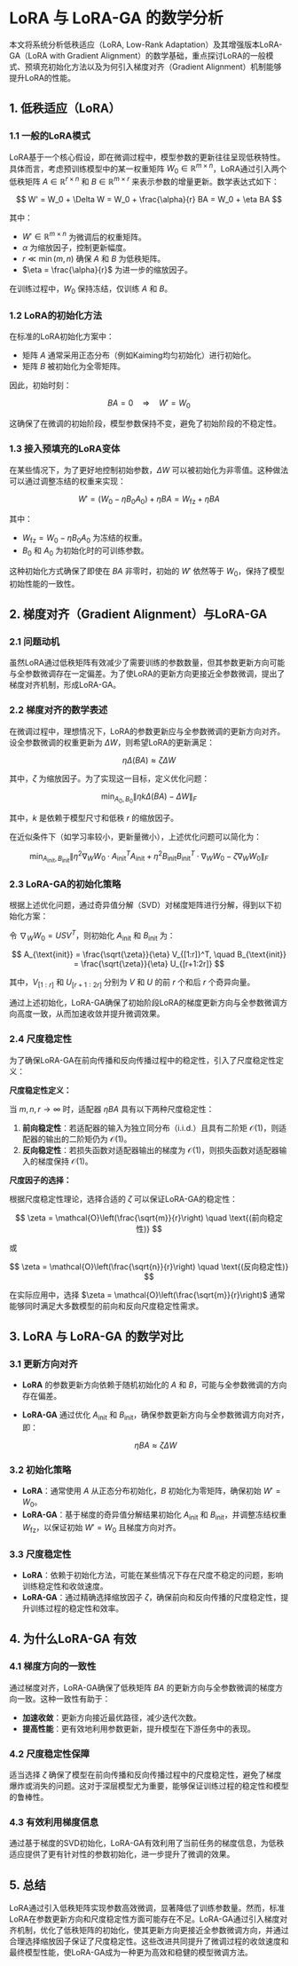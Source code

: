 # LoRA 与 LoRA-GA 的数学分析

本文将系统分析低秩适应（LoRA, Low-Rank Adaptation）及其增强版本LoRA-GA（LoRA with Gradient Alignment）的数学基础，重点探讨LoRA的一般模式、预填充初始化方法以及为何引入梯度对齐（Gradient Alignment）机制能够提升LoRA的性能。

## 1. 低秩适应（LoRA）

### 1.1 一般的LoRA模式

LoRA基于一个核心假设，即在微调过程中，模型参数的更新往往呈现低秩特性。具体而言，考虑预训练模型中的某一权重矩阵 $W_0 \in \mathbb{R}^{m \times n}$，LoRA通过引入两个低秩矩阵 $A \in \mathbb{R}^{r \times n}$ 和 $B \in \mathbb{R}^{m \times r}$ 来表示参数的增量更新。数学表达式如下：

$$
W' = W_0 + \Delta W = W_0 + \frac{\alpha}{r} BA = W_0 + \eta BA
$$

其中：
- $W' \in \mathbb{R}^{m \times n}$ 为微调后的权重矩阵。
- $\alpha$ 为缩放因子，控制更新幅度。
- $r \ll \min(m, n)$ 确保 $A$ 和 $B$ 为低秩矩阵。
- $\eta = \frac{\alpha}{r}$ 为进一步的缩放因子。

在训练过程中，$W_0$ 保持冻结，仅训练 $A$ 和 $B$。

### 1.2 LoRA的初始化方法

在标准的LoRA初始化方案中：
- 矩阵 $A$ 通常采用正态分布（例如Kaiming均匀初始化）进行初始化。
- 矩阵 $B$ 被初始化为全零矩阵。

因此，初始时刻：

$$
BA = 0 \quad \Rightarrow \quad W' = W_0
$$

这确保了在微调的初始阶段，模型参数保持不变，避免了初始阶段的不稳定性。

### 1.3 接入预填充的LoRA变体

在某些情况下，为了更好地控制初始参数，$\Delta W$ 可以被初始化为非零值。这种做法可以通过调整冻结的权重来实现：

$$
W' = \left(W_0 - \eta B_0 A_0\right) + \eta BA = W_{\text{fz}} + \eta BA
$$

其中：
- $W_{\text{fz}} = W_0 - \eta B_0 A_0$ 为冻结的权重。
- $B_0$ 和 $A_0$ 为初始化时的可训练参数。

这种初始化方式确保了即使在 $BA$ 非零时，初始的 $W'$ 依然等于 $W_0$，保持了模型初始性能的一致性。

## 2. 梯度对齐（Gradient Alignment）与LoRA-GA

### 2.1 问题动机

虽然LoRA通过低秩矩阵有效减少了需要训练的参数数量，但其参数更新方向可能与全参数微调存在一定偏差。为了使LoRA的更新方向更接近全参数微调，提出了梯度对齐机制，形成LoRA-GA。

### 2.2 梯度对齐的数学表述

在微调过程中，理想情况下，LoRA的参数更新应与全参数微调的更新方向对齐。设全参数微调的权重更新为 $\Delta W$，则希望LoRA的更新满足：

$$
\eta \Delta (BA) \approx \zeta \Delta W
$$

其中，$\zeta$ 为缩放因子。为了实现这一目标，定义优化问题：

$$
\min_{A_0, B_0} \| \eta k \Delta (BA) - \Delta W \|_F
$$

其中，$k$ 是依赖于模型尺寸和低秩 $r$ 的缩放因子。

在近似条件下（如学习率较小，更新量微小），上述优化问题可以简化为：

$$
\min_{A_{\text{init}}, B_{\text{init}}} \| \eta^2 \nabla_W W_0 \cdot A_{\text{init}}^T A_{\text{init}} + \eta^2 B_{\text{init}} B_{\text{init}}^T \cdot \nabla_W W_0 - \zeta \nabla_W W_0 \|_F
$$

### 2.3 LoRA-GA的初始化策略

根据上述优化问题，通过奇异值分解（SVD）对梯度矩阵进行分解，得到以下初始化方案：

令 $\nabla_W W_0 = USV^T$，则初始化 $A_{\text{init}}$ 和 $B_{\text{init}}$ 为：

$$
A_{\text{init}} = \frac{\sqrt{\zeta}}{\eta} V_{[1:r]}^T, \quad B_{\text{init}} = \frac{\sqrt{\zeta}}{\eta} U_{[r+1:2r]}
$$

其中，$V_{[1:r]}$ 和 $U_{[r+1:2r]}$ 分别为 $V$ 和 $U$ 的前 $r$ 个和后 $r$ 个奇异向量。

通过上述初始化，LoRA-GA确保了初始阶段LoRA的梯度更新方向与全参数微调方向高度一致，从而加速收敛并提升微调效果。

### 2.4 尺度稳定性

为了确保LoRA-GA在前向传播和反向传播过程中的稳定性，引入了尺度稳定性定义：

**尺度稳定性定义：**

当 $m, n, r \to \infty$ 时，适配器 $\eta BA$ 具有以下两种尺度稳定性：

1. **前向稳定性**：若适配器的输入为独立同分布（i.i.d.）且具有二阶矩 $\mathcal{O}(1)$，则适配器的输出的二阶矩仍为 $\mathcal{O}(1)$。
2. **反向稳定性**：若损失函数对适配器输出的梯度为 $\mathcal{O}(1)$，则损失函数对适配器输入的梯度保持 $\mathcal{O}(1)$。

**尺度因子的选择：**

根据尺度稳定性理论，选择合适的 $\zeta$ 可以保证LoRA-GA的稳定性：

$$
\zeta = \mathcal{O}\left(\frac{\sqrt{m}}{r}\right) \quad \text{(前向稳定性)}
$$

或

$$
\zeta = \mathcal{O}\left(\frac{\sqrt{n}}{r}\right) \quad \text{(反向稳定性)}
$$

在实际应用中，选择 $\zeta = \mathcal{O}\left(\frac{\sqrt{m}}{r}\right)$ 通常能够同时满足大多数模型的前向和反向尺度稳定性需求。

## 3. LoRA 与 LoRA-GA 的数学对比

### 3.1 更新方向对齐

- **LoRA** 的参数更新方向依赖于随机初始化的 $A$ 和 $B$，可能与全参数微调的方向存在偏差。
- **LoRA-GA** 通过优化 $A_{\text{init}}$ 和 $B_{\text{init}}$，确保参数更新方向与全参数微调方向对齐，即：

  $$
  \eta BA \approx \zeta \Delta W
  $$

### 3.2 初始化策略

- **LoRA**：通常使用 $A$ 从正态分布初始化，$B$ 初始化为零矩阵，确保初始 $W' = W_0$。
- **LoRA-GA**：基于梯度的奇异值分解结果初始化 $A_{\text{init}}$ 和 $B_{\text{init}}$，并调整冻结权重 $W_{\text{fz}}$，以保证初始 $W' = W_0$ 且梯度方向对齐。

### 3.3 尺度稳定性

- **LoRA**：依赖于初始化方法，可能在某些情况下存在尺度不稳定的问题，影响训练稳定性和收敛速度。
- **LoRA-GA**：通过精确选择缩放因子 $\zeta$，确保前向和反向传播的尺度稳定性，提升训练过程的稳定性和效率。

## 4. 为什么LoRA-GA 有效

### 4.1 梯度方向的一致性

通过梯度对齐，LoRA-GA确保了低秩矩阵 $BA$ 的更新方向与全参数微调的梯度方向一致。这种一致性有助于：
- **加速收敛**：更新方向接近最优路径，减少迭代次数。
- **提高性能**：更有效地利用参数更新，提升模型在下游任务中的表现。

### 4.2 尺度稳定性保障

适当选择 $\zeta$ 确保了模型在前向传播和反向传播过程中的尺度稳定性，避免了梯度爆炸或消失的问题。这对于深层模型尤为重要，能够保证训练过程的稳定性和模型的鲁棒性。

### 4.3 有效利用梯度信息

通过基于梯度的SVD初始化，LoRA-GA有效利用了当前任务的梯度信息，为低秩适应提供了更有针对性的参数初始化，进一步提升了微调的效果。

## 5. 总结

LoRA通过引入低秩矩阵实现参数高效微调，显著降低了训练参数量。然而，标准LoRA在参数更新方向和尺度稳定性方面可能存在不足。LoRA-GA通过引入梯度对齐机制，优化了低秩矩阵的初始化，使其更新方向更接近全参数微调方向，并通过合理选择缩放因子保证了尺度稳定性。这些改进共同提升了微调过程的收敛速度和最终模型性能，使LoRA-GA成为一种更为高效和稳健的模型微调方法。


<script src="https://giscus.app/client.js"
        data-repo="InuyashaYang/AIDIY"
        data-repo-id="R_kgDOM1VVTQ"
        data-category="Announcements"
        data-category-id="DIC_kwDOM1VVTc4Ckls_"
        data-mapping="pathname"
        data-strict="0"
        data-reactions-enabled="1"
        data-emit-metadata="0"
        data-input-position="bottom"
        data-theme="preferred_color_scheme"
        data-lang="zh-CN"
        crossorigin="anonymous"
        async>
</script>
